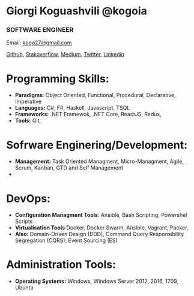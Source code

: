 # Giorgi Koguashvili @kogoia

### SOFTWARE ENGINEER

Email: kogo27@gmail.com

[Github](https://github.com/kogoia), [Stakoverflow](https://stackoverflow.com/users/5200896/kogoia), [Medium](https://medium.com/@kogoia), [Twitter](https://twitter.com/kogo1a), [Linkedin](www.linkedin.com/in/giorgi-koguashvili)

# Programming Skills:

 - **Paradigms**: Object Oriented, Functional, Procedural, Declarative, Imperative
 - **Languages:** C#, F#, Haskell, Javascript, TSQL
 - **Frameworks:** .NET Framewok, .NET Core, ReactJS, Redux,  
 - **Tools:** Git, 
 
# Sofrware Enginering/Development:

 - **Management:** Task Oriented Managment, Micro-Managment, Agile, Scrum, Kanban, GTD and Self Management
 - 
# DevOps:

 - **Configuration Managment Tools**: Ansible, Bash Scripting, Powershel Scripts
 - **Virtualisation Tools** Docker, Docker Swarm, Ansible, Vagrant, Packer, 
 - **Also:** Domain-Driven Design (DDD), Command Query Responsibility Segregation (CQRS), Event Sourcing (ES)
 
# Administration Tools:

 - **Operating Systems:** Windows, Windows Server 2012, 2016, 1709, Ubuntu
